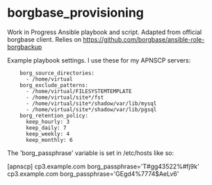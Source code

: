 # borgbase_provisioning
Work in Progress Ansible playbook and script. Adapted from official borgbase client. Relies on https://github.com/borgbase/ansible-role-borgbackup

Example playbook settings. I use these for my APNSCP servers:

```
    borg_source_directories:
      - /home/virtual
    borg_exclude_patterns:
      - /home/virtual/FILESYSTEMTEMPLATE
      - /home/virtual/site*/fst
      - /home/virtual/site*/shadow/var/lib/mysql
      - /home/virtual/site*/shadow/var/lib/pgsql
    borg_retention_policy:
      keep_hourly: 3
      keep_daily: 7
      keep_weekly: 4
      keep_monthly: 6
 ```

The 'borg_passphrase' variable is set in /etc/hosts like so:

[apnscp]
cp3.example.com borg_passphrase='T#gg43522%#fj9k'
cp3.example.com borg_passphrase='GEgd4%7774$AeLv6'
